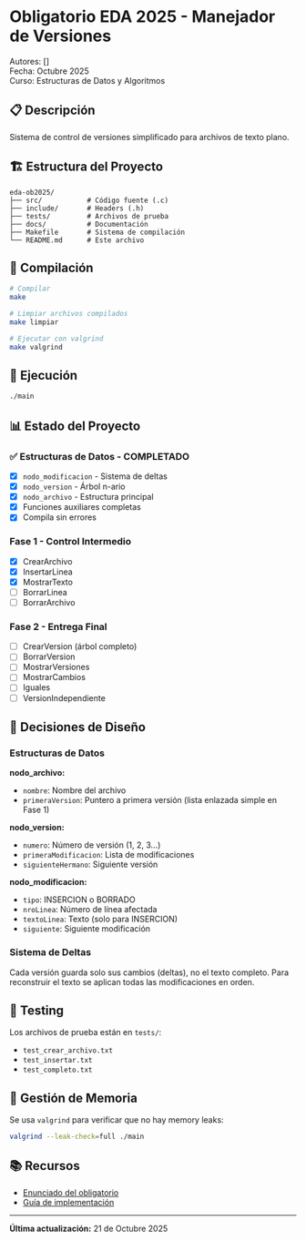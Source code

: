 # Obligatorio EDA 2025 - Manejador de Versiones

Autores: []  
Fecha: Octubre 2025  
Curso: Estructuras de Datos y Algoritmos

## 📋 Descripción

Sistema de control de versiones simplificado para archivos de texto plano.

## 🏗️ Estructura del Proyecto

```
eda-ob2025/
├── src/           # Código fuente (.c)
├── include/       # Headers (.h)
├── tests/         # Archivos de prueba
├── docs/          # Documentación
├── Makefile       # Sistema de compilación
└── README.md      # Este archivo
```

## 🔧 Compilación

```bash
# Compilar
make

# Limpiar archivos compilados
make limpiar

# Ejecutar con valgrind
make valgrind
```

## 🚀 Ejecución

```bash
./main
```

## 📊 Estado del Proyecto

### ✅ Estructuras de Datos - COMPLETADO
- [x] `nodo_modificacion` - Sistema de deltas
- [x] `nodo_version` - Árbol n-ario
- [x] `nodo_archivo` - Estructura principal
- [x] Funciones auxiliares completas
- [x] Compila sin errores

### Fase 1 - Control Intermedio 
- [x] CrearArchivo 
- [x] InsertarLinea
- [x] MostrarTexto
- [ ] BorrarLinea
- [ ] BorrarArchivo

### Fase 2 - Entrega Final 
- [ ] CrearVersion (árbol completo)
- [ ] BorrarVersion
- [ ] MostrarVersiones
- [ ] MostrarCambios
- [ ] Iguales
- [ ] VersionIndependiente

## 📝 Decisiones de Diseño

### Estructuras de Datos

**nodo_archivo:**
- `nombre`: Nombre del archivo
- `primeraVersion`: Puntero a primera versión (lista enlazada simple en Fase 1)

**nodo_version:**
- `numero`: Número de versión (1, 2, 3...)
- `primeraModificacion`: Lista de modificaciones
- `siguienteHermano`: Siguiente versión

**nodo_modificacion:**
- `tipo`: INSERCION o BORRADO
- `nroLinea`: Número de línea afectada
- `textoLinea`: Texto (solo para INSERCION)
- `siguiente`: Siguiente modificación

### Sistema de Deltas

Cada versión guarda solo sus cambios (deltas), no el texto completo.
Para reconstruir el texto se aplican todas las modificaciones en orden.

## 🧪 Testing

Los archivos de prueba están en `tests/`:
- `test_crear_archivo.txt`
- `test_insertar.txt`
- `test_completo.txt`

## 💾 Gestión de Memoria

Se usa `valgrind` para verificar que no hay memory leaks:
```bash
valgrind --leak-check=full ./main
```

## 📚 Recursos

- [Enunciado del obligatorio](docs/)
- [Guía de implementación](docs/)

---

**Última actualización:** 21 de Octubre 2025




